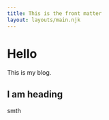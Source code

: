 ```yaml
---
title: This is the front matter
layout: layouts/main.njk
---
```


# Hello

This is my blog.

<h2>I am heading</h2>
smth